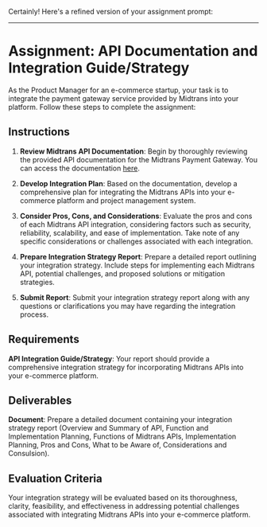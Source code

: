 Certainly! Here's a refined version of your assignment prompt:

---

# Assignment: API Documentation and Integration Guide/Strategy

As the Product Manager for an e-commerce startup, your task is to integrate the payment gateway service provided by Midtrans into your platform. Follow these steps to complete the assignment:

## Instructions

1. **Review Midtrans API Documentation**: Begin by thoroughly reviewing the provided API documentation for the Midtrans Payment Gateway. You can access the documentation [here](https://docs.midtrans.com/).

2. **Develop Integration Plan**: Based on the documentation, develop a comprehensive plan for integrating the Midtrans APIs into your e-commerce platform and project management system.

3. **Consider Pros, Cons, and Considerations**: Evaluate the pros and cons of each Midtrans API integration, considering factors such as security, reliability, scalability, and ease of implementation. Take note of any specific considerations or challenges associated with each integration.

4. **Prepare Integration Strategy Report**: Prepare a detailed report outlining your integration strategy. Include steps for implementing each Midtrans API, potential challenges, and proposed solutions or mitigation strategies.

5. **Submit Report**: Submit your integration strategy report along with any questions or clarifications you may have regarding the integration process.

## Requirements

**API Integration Guide/Strategy**: Your report should provide a comprehensive integration strategy for incorporating Midtrans APIs into your e-commerce platform.

## Deliverables

**Document**: Prepare a detailed document containing your integration strategy report (Overview and Summary of API, Function and Implementation Planning, Functions of Midtrans APIs, Implementation Planning, Pros and Cons, What to be Aware of, Considerations and Consulsion).

## Evaluation Criteria

Your integration strategy will be evaluated based on its thoroughness, clarity, feasibility, and effectiveness in addressing potential challenges associated with integrating Midtrans APIs into your e-commerce platform.
